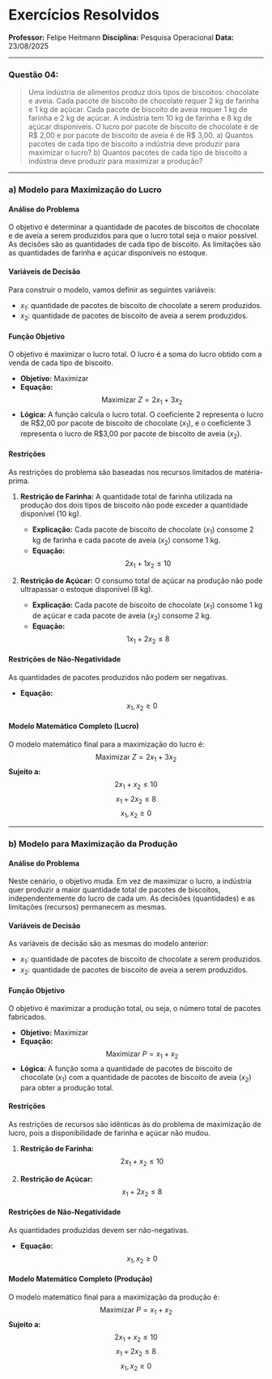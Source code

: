 # Exercícios Resolvidos
**Professor:** Felipe Heitmann
**Disciplina:** Pesquisa Operacional
**Data:** 23/08/2025
***
### Questão 04:
> Uma indústria de alimentos produz dois tipos de biscoitos: chocolate e aveia. Cada pacote de biscoito de chocolate requer 2 kg de farinha e 1 kg de açúcar. Cada pacote de biscoito de aveia requer 1 kg de farinha e 2 kg de açúcar. A indústria tem 10 kg de farinha e 8 kg de açúcar disponíveis. O lucro por pacote de biscoito de chocolate é de R\$ 2,00 e por pacote de biscoito de aveia é de R\$ 3,00.
> a) Quantos pacotes de cada tipo de biscoito a indústria deve produzir para maximizar o lucro?
> b) Quantos pacotes de cada tipo de biscoito a indústria deve produzir para maximizar a produção?

---

### a) Modelo para Maximização do Lucro

#### Análise do Problema
O objetivo é determinar a quantidade de pacotes de biscoitos de chocolate e de aveia a serem produzidos para que o lucro total seja o maior possível. As decisões são as quantidades de cada tipo de biscoito. As limitações são as quantidades de farinha e açúcar disponíveis no estoque.

#### Variáveis de Decisão
Para construir o modelo, vamos definir as seguintes variáveis:
* $x_1$: quantidade de pacotes de biscoito de chocolate a serem produzidos.
* $x_2$: quantidade de pacotes de biscoito de aveia a serem produzidos.

#### Função Objetivo
O objetivo é maximizar o lucro total. O lucro é a soma do lucro obtido com a venda de cada tipo de biscoito.
* **Objetivo:** Maximizar
* **Equação:**
$$\text{Maximizar } Z = 2x_1 + 3x_2$$
* **Lógica:** A função calcula o lucro total. O coeficiente 2 representa o lucro de R\$2,00 por pacote de biscoito de chocolate ($x_1$), e o coeficiente 3 representa o lucro de R\$3,00 por pacote de biscoito de aveia ($x_2$).

#### Restrições
As restrições do problema são baseadas nos recursos limitados de matéria-prima.

1.  **Restrição de Farinha:** A quantidade total de farinha utilizada na produção dos dois tipos de biscoito não pode exceder a quantidade disponível (10 kg).
    * **Explicação:** Cada pacote de biscoito de chocolate ($x_1$) consome 2 kg de farinha e cada pacote de aveia ($x_2$) consome 1 kg.
    * **Equação:**
    $$2x_1 + 1x_2 \leq 10$$

2.  **Restrição de Açúcar:** O consumo total de açúcar na produção não pode ultrapassar o estoque disponível (8 kg).
    * **Explicação:** Cada pacote de biscoito de chocolate ($x_1$) consome 1 kg de açúcar e cada pacote de aveia ($x_2$) consome 2 kg.
    * **Equação:**
    $$1x_1 + 2x_2 \leq 8$$

#### Restrições de Não-Negatividade
As quantidades de pacotes produzidos não podem ser negativas.
* **Equação:**
$$x_1, x_2 \geq 0$$

#### Modelo Matemático Completo (Lucro)
O modelo matemático final para a maximização do lucro é:
$$\text{Maximizar } Z = 2x_1 + 3x_2$$
**Sujeito a:**
$$2x_1 + x_2 \leq 10$$
$$x_1 + 2x_2 \leq 8$$
$$x_1, x_2 \geq 0$$

---

### b) Modelo para Maximização da Produção

#### Análise do Problema
Neste cenário, o objetivo muda. Em vez de maximizar o lucro, a indústria quer produzir a maior quantidade total de pacotes de biscoitos, independentemente do lucro de cada um. As decisões (quantidades) e as limitações (recursos) permanecem as mesmas.

#### Variáveis de Decisão
As variáveis de decisão são as mesmas do modelo anterior:
* $x_1$: quantidade de pacotes de biscoito de chocolate a serem produzidos.
* $x_2$: quantidade de pacotes de biscoito de aveia a serem produzidos.

#### Função Objetivo
O objetivo é maximizar a produção total, ou seja, o número total de pacotes fabricados.
* **Objetivo:** Maximizar
* **Equação:**
$$\text{Maximizar } P = x_1 + x_2$$
* **Lógica:** A função soma a quantidade de pacotes de biscoito de chocolate ($x_1$) com a quantidade de pacotes de biscoito de aveia ($x_2$) para obter a produção total.

#### Restrições
As restrições de recursos são idênticas às do problema de maximização de lucro, pois a disponibilidade de farinha e açúcar não mudou.

1.  **Restrição de Farinha:**
    $$2x_1 + x_2 \leq 10$$

2.  **Restrição de Açúcar:**
    $$x_1 + 2x_2 \leq 8$$

#### Restrições de Não-Negatividade
As quantidades produzidas devem ser não-negativas.
* **Equação:**
$$x_1, x_2 \geq 0$$

#### Modelo Matemático Completo (Produção)
O modelo matemático final para a maximização da produção é:
$$\text{Maximizar } P = x_1 + x_2$$
**Sujeito a:**
$$2x_1 + x_2 \leq 10$$
$$x_1 + 2x_2 \leq 8$$
$$x_1, x_2 \geq 0$$